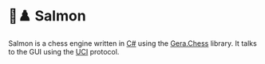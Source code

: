 # 🍣♟️ Salmon

Salmon is a chess engine written in [C#](https://learn.microsoft.com/en-us/dotnet/csharp)
using the [Gera.Chess](https://github.com/Geras1mleo/Chess) library. It talks to the GUI
using the [UCI](https://en.wikipedia.org/wiki/Universal_Chess_Interface) protocol.
